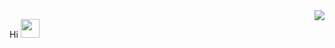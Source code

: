 <img align="right" src="https://github-readme-stats.vercel.app/api?username=HomuraJ&count_private=true&show_icons=true&theme=tokyonight"/>

Hi <img src="https://raw.githubusercontent.com/wasabeef/wasabeef/master/icons/wave.gif" width="30px">
